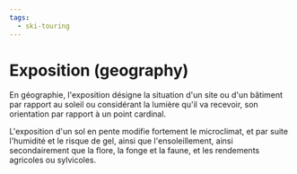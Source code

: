 ```yaml
---
tags:
  - ski-touring
---
```


# Exposition (geography)

En géographie, l'exposition désigne la situation d'un site ou d'un bâtiment par rapport au soleil ou considérant la lumière qu'il va recevoir, son orientation par rapport à un point cardinal.

L'exposition d'un sol en pente modifie fortement le microclimat, et par suite l'humidité et le risque de gel, ainsi que l'ensoleillement, ainsi secondairement que la flore, la fonge et la faune, et les rendements agricoles ou sylvicoles.